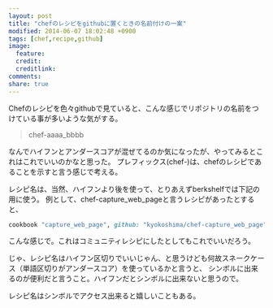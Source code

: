 ```yaml
---
layout: post
title: "chefのレシピをgithubに置くときの名前付けの一案"
modified: 2014-06-07 18:02:48 +0900
tags: [chef,recipe,github]
image:
  feature:
  credit:
  creditlink:
comments:
share: true
---
```

Chefのレシピを色々githubで見ていると、こんな感じでリポジトリの名前をつけている事が多いような気がする。

> chef-aaaa_bbbb

なんでハイフンとアンダースコアが混ぜてるのか気になったが、やってみるとこれはこれでいいのかなと思った。
プレフィックス(chef-)は、chefのレシピであることを示すと言う感じで考える。

レシピ名は、当然、ハイフンより後を使って、とりあえずberkshelfでは下記の用に使う。
例として、chef-capture\_web\_pageと言うレシピがあったとすると、

~~~ ruby
cookbook "capture_web_page", github: "kyokoshima/chef-capture_web_page"
~~~

こんな感じで。これはコミュニティレシピにしたとしてもこれでいいだろう。

じゃ、レシピ名はハイフン区切りでいいじゃん、と思うけども何故スネークケース（単語区切りがアンダースコア）を使っているかと言うと、
シンボルに出来るのが便利だと言うこと。ハイフンだとシンボルに出来ないと思うので。

レシピ名はシンボルでアクセス出来ると嬉しいこともある。